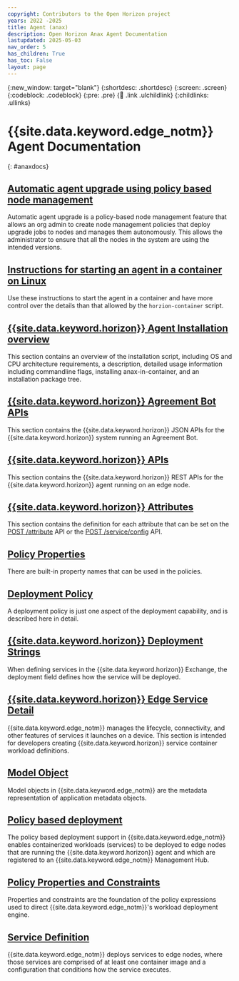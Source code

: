 ```yaml
---
copyright: Contributors to the Open Horizon project
years: 2022 -2025
title: Agent (anax)
description: Open Horizon Anax Agent Documentation
lastupdated: 2025-05-03
nav_order: 5
has_children: True
has_toc: False
layout: page
---
```


{:new_window: target="blank"}
{:shortdesc: .shortdesc}
{:screen: .screen}
{:codeblock: .codeblock}
{:pre: .pre}
{:child: .link .ulchildlink}
{:childlinks: .ullinks}

# {{site.data.keyword.edge_notm}} Agent Documentation
{: #anaxdocs}

## [Automatic agent upgrade using policy based node management](node_management_overview.md)

Automatic agent upgrade is a policy-based node management feature that allows an org admin to create node management policies that deploy upgrade jobs to nodes and manages them autonomously. This allows the administrator to ensure that all the nodes in the system are using the intended versions.

## [Instructions for starting an agent in a container on Linux](agent_container_manual_deploy.md)

Use these instructions to start the agent in a container and have more control over the details than that allowed by the `horzion-container` script.

## [{{site.data.keyword.horizon}} Agent Installation overview](overview.md)

This section contains an overview of the installation script, including OS and CPU architecture requirements, a description, detailed usage information including commandline flags, installing anax-in-container, and an installation package tree.

## [{{site.data.keyword.horizon}} Agreement Bot APIs](agreement_bot_api.md)

This section contains the {{site.data.keyword.horizon}} JSON APIs for the {{site.data.keyword.horizon}} system running an Agreement Bot.

## [{{site.data.keyword.horizon}} APIs](api.md)

This section contains the {{site.data.keyword.horizon}} REST APIs for the {{site.data.keyword.horizon}} agent running on an edge node.

## [{{site.data.keyword.horizon}} Attributes](attributes.md)

This section contains the definition for each attribute that can be set on the [POST /attribute](./api.md#api-post--attribute) API or the [POST /service/config](./api.md#api-post--serviceconfig) API.

## [Policy Properties](built_in_policy.md)

There are built-in property names that can be used in the policies.

## [Deployment Policy](deployment_policy.md)

A deployment policy is just one aspect of the deployment capability, and is described here in detail.

## [{{site.data.keyword.horizon}} Deployment Strings](deployment_string.md)

When defining services in the {{site.data.keyword.horizon}} Exchange, the deployment field defines how the service will be deployed.

## [{{site.data.keyword.horizon}} Edge Service Detail](managed_workloads.md)

{{site.data.keyword.edge_notm}} manages the lifecycle, connectivity, and other features of services it launches on a device. This section is intended for developers creating {{site.data.keyword.horizon}} service container workload definitions.

## [Model Object](model_policy.md)

Model objects in {{site.data.keyword.edge_notm}} are the metadata representation of application metadata objects.

## [Policy based deployment](policy.md)

The policy based deployment support in {{site.data.keyword.edge_notm}} enables containerized workloads (services) to be deployed to edge nodes that are running the {{site.data.keyword.horizon}} agent and which are registered to an {{site.data.keyword.edge_notm}} Management Hub.

## [Policy Properties and Constraints](properties_and_constraints.md)

Properties and constraints are the foundation of the policy expressions used to direct {{site.data.keyword.edge_notm}}'s workload deployment engine.

## [Service Definition](service_def.md)

{{site.data.keyword.edge_notm}} deploys services to edge nodes, where those services are comprised of at least one container image and a configuration that conditions how the service executes.
